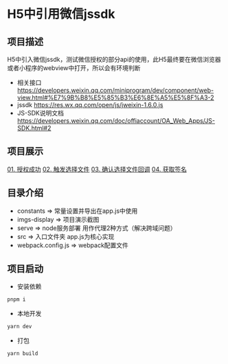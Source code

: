 # H5中引用微信jssdk

## 项目描述
H5中引入微信jssdk，测试微信授权的部分api的使用，此H5最终要在微信浏览器或者小程序的webview中打开，所以会有环境判断
- 相关接口
  https://developers.weixin.qq.com/miniprogram/dev/component/web-view.html#%E7%9B%B8%E5%85%B3%E6%8E%A5%E5%8F%A3-2
- jssdk
  https://res.wx.qq.com/open/js/jweixin-1.6.0.js
- JS-SDK说明文档
  https://developers.weixin.qq.com/doc/offiaccount/OA_Web_Apps/JS-SDK.html#2


## 项目展示
[01. 授权成功](./imgs-dispaly/use-jssdk01.png)
[02. 触发选择文件](./imgs-dispaly/use-jssdk02.png)
[03. 确认选择文件回调](./imgs-dispaly/use-jssdk03.png)
[04. 获取签名](./imgs-dispaly/use-jssdk04.png)


## 目录介绍
- constants => 常量设置并导出在app.js中使用
- imgs-display =>  项目演示截图
- serve =>  node服务部署 用作代理2种方式（解决跨域问题）
- src => 入口文件夹 app.js为核心实现
- webpack.config.js => webpack配置文件

## 项目启动
- 安装依赖
```sh
pnpm i
```
- 本地开发
```sh
yarn dev
```
- 打包
```sh
yarn build
```

  

